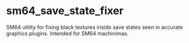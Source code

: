 # sm64_save_state_fixer
SM64 utility for fixing black textures inside save states seen in accurate graphics plugins. Intended for SM64 machinimas.
